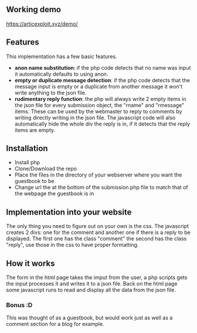 ## Working demo
https://articexploit.xyz/demo/

## Features
This implementation has a few basic features.

- **anon name substitution**: if the php code detects that no name was input it automatically defaults to using anon.
- **empty or duplicate message detection**: if the php code detects that the message input is empty or a duplicate from another message it won't write anything to the json file.
- **rudimentary reply function**: the php will always write 2 empty items in the json file for every submission object, the "rname" and "rmessage" items. These can be used by the webmaster to reply to comments by writing directly writing in the json file. The javascript code will also automatically hide the whole div the reply is in, if it detects that the reply items are empty.

## Installation
- Install php
- Clone/Download the repo
- Place the files in the directory of your webserver where you want the guestbook to be
- Change url the at the bottom of the submission.php file to match that of the webpage the guestbook is in

## Implementation into your website
The only thing you need to figure out on your own is the css. The javascript creates 2 divs: one for the comment and another one if there is a reply to be displayed. The first one has the class "comment" the second has the class "reply", use those in the css to have proper formatting.

## How it works
The form in the html page takes the imput from the user, a php scripts gets the input processes it and writes it to a json file. Back on the html page some javascript runs to read and display all the data from the json file.

### Bonus :D
This was thought of as a guestbook, but would work just as well as a comment section for a blog for example.
